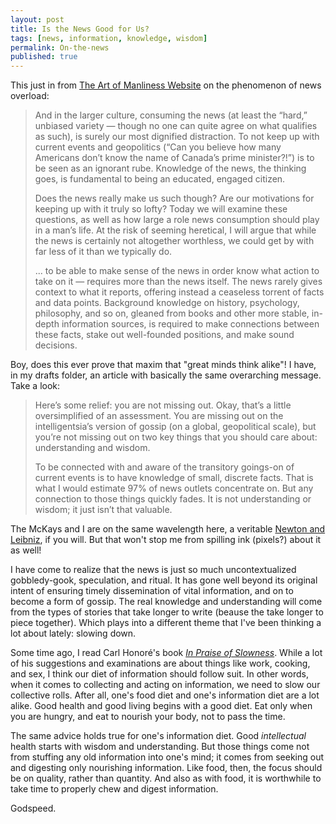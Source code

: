 ```yaml
---
layout: post
title: Is the News Good for Us?
tags: [news, information, knowledge, wisdom]
permalink: On-the-news
published: true
---
```


This just in from [The Art of Manliness Website](http://www.artofmanliness.com/2016/01/18/is-there-any-reason-to-keep-up-with-the-news/) on the phenomenon of news overload:

>And in the larger culture, consuming the news (at least the “hard,” unbiased variety — though no one can quite agree on what qualifies as such), is surely our most dignified distraction. To not keep up with current events and geopolitics (“Can you believe how many Americans don’t know the name of Canada’s prime minister?!”) is to be seen as an ignorant rube. Knowledge of the news, the thinking goes, is fundamental to being an educated, engaged citizen.
>
>Does the news really make us such though? Are our motivations for keeping up with it truly so lofty? Today we will examine these questions, as well as how large a role news consumption should play in a man’s life. At the risk of seeming heretical, I will argue that while the news is certainly not altogether worthless, we could get by with far less of it than we typically do.   
>
>...
>to be able to make sense of the news in order know what action to take on it — requires more than the news itself. The news rarely gives context to what it reports, offering instead a ceaseless torrent of facts and data points. Background knowledge on history, psychology, philosophy, and so on, gleaned from books and other more stable, in-depth information sources, is required to make connections between these facts, stake out well-founded positions, and make sound decisions.

<!--more-->

Boy, does this ever prove that maxim that "great minds think alike"!
I have, in my drafts folder, an article with basically the same overarching message. Take a look:

>Here’s some relief: you are not missing out. Okay, that’s a little oversimplified of an assessment. You are missing out on the intelligentsia’s version of gossip (on a global, geopolitical scale), but you’re not missing out on two key things that you should care about: understanding and wisdom.   
>
>To be connected with and aware of the transitory goings-on of current events is to have knowledge of small, discrete facts. That is what I would estimate 97% of news outlets concentrate on. But any connection to those things quickly fades. It is not understanding or wisdom; it just isn’t that valuable.

The McKays and I are on the same wavelength here, a veritable [Newton and Leibniz](https://en.wikipedia.org/wiki/Leibniz%E2%80%93Newton_calculus_controversy), if you will. But that won't stop me from spilling ink (pixels?) about it as well!

I have come to realize that the news is just so much uncontextualized gobbledy-gook, speculation, and ritual. It has gone well beyond its original intent of ensuring timely dissemination of vital information, and on to become a form of gossip. The real knowledge and understanding will come from the types of stories that take longer to write (beause the take longer to piece together). Which plays into a different theme that I've been thinking a lot about lately: slowing down.

Some time ago, I read Carl Honoré's book [*In Praise of Slowness*](http://www.harpercollins.com/web-sampler/9780060750510). While a lot of his suggestions and examinations are about things like work, cooking, and sex, I think our diet of information should follow suit. In other words, when it comes to collecting and acting on information, we need to slow our collective rolls. After all, one's food diet and one's information diet are a lot alike. Good health and good living begins with a good diet. Eat only when you are hungry, and eat to nourish your body, not to pass the time.

The same advice holds true for one's information diet. Good *intellectual* health starts with wisdom and understanding. But those things come not from stuffing any old information into one's mind; it comes from seeking out and digesting only nourishing information. Like food, then, the focus should be on quality, rather than quantity. And also as with food, it is worthwhile to take time to properly chew and digest information.

Godspeed.
